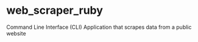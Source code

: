 # web_scraper_ruby
Command Line Interface (CLI) Application that scrapes data from a public website 
